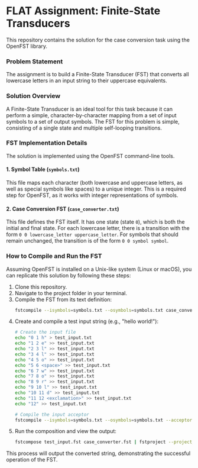 # FLAT Assignment: Finite-State Transducers

This repository contains the solution for the case conversion task using the OpenFST library.

### Problem Statement

The assignment is to build a Finite-State Transducer (FST) that converts all lowercase letters in an input string to their uppercase equivalents.

### Solution Overview

A Finite-State Transducer is an ideal tool for this task because it can perform a simple, character-by-character mapping from a set of input symbols to a set of output symbols. The FST for this problem is simple, consisting of a single state and multiple self-looping transitions.

### FST Implementation Details

The solution is implemented using the OpenFST command-line tools.

#### 1. Symbol Table (`symbols.txt`)

This file maps each character (both lowercase and uppercase letters, as well as special symbols like spaces) to a unique integer. This is a required step for OpenFST, as it works with integer representations of symbols.

#### 2. Case Conversion FST (`case_converter.txt`)

This file defines the FST itself. It has one state (state `0`), which is both the initial and final state. For each lowercase letter, there is a transition with the form `0 0 lowercase_letter uppercase_letter`. For symbols that should remain unchanged, the transition is of the form `0 0 symbol symbol`.

### How to Compile and Run the FST

Assuming OpenFST is installed on a Unix-like system (Linux or macOS), you can replicate this solution by following these steps:

1.  Clone this repository.
2.  Navigate to the project folder in your terminal.
3.  Compile the FST from its text definition:
    ```bash
    fstcompile --isymbols=symbols.txt --osymbols=symbols.txt case_converter.txt > case_converter.fst
    ```
4.  Create and compile a test input string (e.g., "hello world!"):
    ```bash
    # Create the input file
    echo "0 1 h" > test_input.txt
    echo "1 2 e" >> test_input.txt
    echo "2 3 l" >> test_input.txt
    echo "3 4 l" >> test_input.txt
    echo "4 5 o" >> test_input.txt
    echo "5 6 <space>" >> test_input.txt
    echo "6 7 w" >> test_input.txt
    echo "7 8 o" >> test_input.txt
    echo "8 9 r" >> test_input.txt
    echo "9 10 l" >> test_input.txt
    echo "10 11 d" >> test_input.txt
    echo "11 12 <exclamation>" >> test_input.txt
    echo "12" >> test_input.txt
    
    # Compile the input acceptor
    fstcompile --isymbols=symbols.txt --osymbols=symbols.txt --acceptor test_input.txt > test_input.fst
    ```
5.  Run the composition and view the output:
    ```bash
    fstcompose test_input.fst case_converter.fst | fstproject --project_type=output | fstprint --isymbols=symbols.txt --osymbols=symbols.txt
    ```

This process will output the converted string, demonstrating the successful operation of the FST.